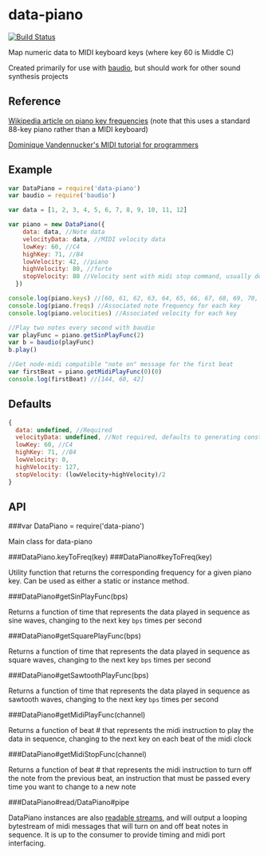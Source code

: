 data-piano
==========

[![Build Status](https://travis-ci.org/emac-utd/data-piano.png?branch=master)](https://travis-ci.org/emac-utd/data-piano)

Map numeric data to MIDI keyboard keys (where key 60 is Middle C)

Created primarily for use with [baudio](https://github.com/substack/baudio), but should work for other sound synthesis projects

Reference
---------

[Wikipedia article on piano key frequencies](https://en.wikipedia.org/wiki/Piano_key_frequencies) (note that this uses a standard 88-key piano rather than a MIDI keyboard)

[Dominique Vandennucker's MIDI tutorial for programmers](http://www.music-software-development.com/midi-tutorial.html)

Example
-------
```javascript
var DataPiano = require('data-piano')
var baudio = require('baudio')

var data = [1, 2, 3, 4, 5, 6, 7, 8, 9, 10, 11, 12]

var piano = new DataPiano({
    data: data, //Note data
    velocityData: data, //MIDI velocity data
    lowKey: 60, //C4
    highKey: 71, //B4
    lowVelocity: 42, //piano
    highVelocity: 80, //forte
    stopVelocity: 80 //Velocity sent with midi stop command, usually doesn't matter
  })

console.log(piano.keys) //[60, 61, 62, 63, 64, 65, 66, 67, 68, 69, 70, 71]
console.log(piano.freqs) //Associated note frequency for each key
console.log(piano.velocities) //Associated velocity for each key

//Play two notes every second with baudio
var playFunc = piano.getSinPlayFunc(2)
var b = baudio(playFunc)
b.play()

//Get node-midi compatible "note on" message for the first beat
var firstBeat = piano.getMidiPlayFunc(0)(0)
console.log(firstBeat) //[144, 60, 42]
```

Defaults
--------

```javascript
{
  data: undefined, //Required
  velocityData: undefined, //Not required, defaults to generating constant velocity from averaging high and low
  lowKey: 60, //C4
  highKey: 71, //B4
  lowVelocity: 0,
  highVelocity: 127,
  stopVelocity: (lowVelocity+highVelocity)/2
}
```

API
---

###var DataPiano = require('data-piano')

Main class for data-piano

###DataPiano.keyToFreq(key)
###DataPiano#keyToFreq(key)

Utility function that returns the corresponding frequency for a given piano key.  Can be used as either a static or instance method.

###DataPiano#getSinPlayFunc(bps)

Returns a function of time that represents the data played in sequence as sine waves, changing to the next key `bps` times per second

###DataPiano#getSquarePlayFunc(bps)

Returns a function of time that represents the data played in sequence as square waves, changing to the next key `bps` times per second

###DataPiano#getSawtoothPlayFunc(bps)

Returns a function of time that represents the data played in sequence as sawtooth waves, changing to the next key `bps` times per second

###DataPiano#getMidiPlayFunc(channel)

Returns a function of beat # that represents the midi instruction to play the data in sequence, changing to the next key on each beat of the midi clock

###DataPiano#getMidiStopFunc(channel)

Returns a function of beat # that represents the midi instruction to turn off the note from the previous beat, an instruction that must be passed every time you want to change to a new note

###DataPiano#read/DataPiano#pipe

DataPiano instances are also [readable streams](https://github.com/substack/stream-handbook#readable-streams), and will output a looping bytestream of midi messages that will turn on and off beat notes in sequence.  It is up to the consumer to provide timing and midi port interfacing.
